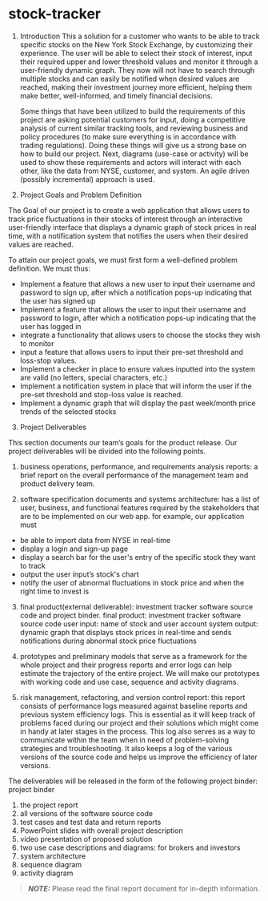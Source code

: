 # stock-tracker

1.	Introduction
This a solution for a customer who wants to be able to track specific stocks on the New York Stock Exchange, by customizing their experience. The user will be able to select their stock of interest, input their required upper and lower threshold values and monitor it through a user-friendly dynamic graph. They now will not have to search through multiple stocks and can easily be notified when desired values are reached, making their investment journey more efficient, helping them make better, well-informed, and timely financial decisions. 

	Some things that have been utilized to build the requirements of this project are asking potential customers for input, doing a competitive analysis of current similar tracking tools, and reviewing business and policy procedures (to make sure everything is in accordance with trading regulations). Doing these things will give us a strong base on how to build our project. Next, diagrams (use-case or activity) will be used to show these requirements and actors will interact with each other, like the data from NYSE, customer, and system. An agile driven (possibly incremental) approach is used. 

2.	Project Goals and Problem Definition

The Goal of our project is to create a web application that allows users to track price fluctuations in their stocks of interest through an interactive user-friendly interface that displays a dynamic graph of stock prices in real time, with a notification system that notifies the users when their desired values are reached. 

To attain our project goals, we must first form a well-defined problem definition. We must thus: 
-	Implement a feature that allows a new user to input their username and password to sign up, after which a notification pops-up indicating that the user has signed up
-	Implement a feature that allows the user to input their username and password to login, after which a notification pops-up indicating that the user has logged in
-	integrate a functionality that allows users to choose the stocks they wish to monitor
-	input a feature that allows users to input their pre-set threshold and loss-stop values.
-	Implement a checker in place to ensure values inputted into the system are valid (no letters, special characters, etc.) 
-	Implement a notification system in place that will inform the user if the pre-set threshold and stop-loss value is reached. 
-	Implement a dynamic graph that will display the past week/month price trends of the selected stocks


3.	Project Deliverables 

This section documents our team’s goals for the product release. Our project deliverables will be divided into the following points. 

1.	business operations, performance, and requirements analysis reports: a brief report on the overall performance of the management team and product delivery team. 

2.	software specification documents and systems architecture: has a list of user, business, and functional features required by the stakeholders that are to be implemented on our web app. for example, our application must
- be able to import data from NYSE in real-time
- display a login and sign-up page 
- display a search bar for the user's entry of the specific stock they want to track 
- output the user input’s stock's chart 
- notify the user of abnormal fluctuations in stock price and when the right time to invest is 

3.	final product(external deliverable): investment tracker software source code and project binder.
final product:  investment tracker software source code
user input: name of stock and user account 
system output: dynamic graph that displays stock prices in real-time and sends notifications during abnormal stock price fluctuations 

4.	prototypes and preliminary models that serve as a framework for the whole project and their progress reports and error logs can help estimate the trajectory of the entire project. We will make our prototypes with working code and use case, sequence and activity diagrams. 

5.	risk management, refactoring, and version control report: this report consists of performance logs measured against baseline reports and previous system efficiency logs. This is essential as it will keep track of problems faced during our project and their solutions which might come in handy at later stages in the process. This log also serves as a way to communicate within the team when in need of problem-solving strategies and troubleshooting. It also keeps a log of the various versions of the source code and helps us improve the efficiency of later versions.

The deliverables will be released in the form of the following project binder:
project binder
1. the project report
2. all versions of the software source code  
3. test cases and test data and return reports
4. PowerPoint slides with overall project description
5. video presentation of proposed solution 
6. two use case descriptions and diagrams: for brokers and investors  
7. system architecture 
8. sequence diagram
9. activity diagram

> **_NOTE:_**  Please read the final report document for in-depth information.
